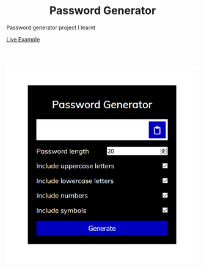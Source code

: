 <h1 align="center">Password Generator</h1>

Password generator project I learnt

[Live Example](https://itsksquare.github.io/Password-Generator/)

<br>
<br>

<p align="center">
    <img src="./assets/img/sample.png">
<p/>
